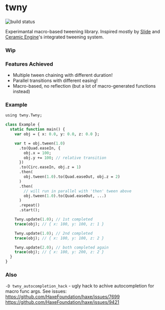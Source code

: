 # twny

![build status](https://github.com/deepcake/twny/actions/workflows/build.yml/badge.svg)

Experimantal macro-based tweening library.
Inspired mostly by [Slide](https://github.com/AndreiRudenko/slide) and [Ceramic Engine](https://github.com/ceramic-engine/ceramic)'s integrated tweening system.

### Wip

### Features Achieved
 - Multiple tween chaining with different duration!
 - Parallel transitions with different easing!
 - Macro-based, no reflection (but a lot of macro-generated functions instead)

### Example
```haxe
using twny.Twny;

class Example {
  static function main() {
    var obj = { x: 0.0, y: 0.0, z: 0.0 };

    var t = obj.tween(1.0)
      .to(Quad.easeIn, {
        obj.x = 100;
        obj.y += 100; // relative transition
      })
      .to(Circ.easeIn, obj.z = 1)
      .then(
        obj.tween(1.0).to(Quad.easeOut, obj.z = 2)
      )
      .then(
        // will run in parallel with 'then' tween above
        obj.tween(1.0).to(Quad.easeOut, ...)
      )
      .repeat()
      .start();

    Twny.update(1.0); // 1st completed
    trace(obj); // { x: 100, y: 100, z: 1 }

    Twny.update(1.0); // 2nd completed
    trace(obj); // { x: 100, y: 100, z: 2 }

    Twny.update(2.0); // both completed again
    trace(obj); // { x: 100, y: 200, z: 2 }
  }
}
```

### Also
`-D twny_autocompletion_hack` - ugly hack to achive autocompletion for macro func args. See issues:
https://github.com/HaxeFoundation/haxe/issues/7699  
https://github.com/HaxeFoundation/haxe/issues/9421  

